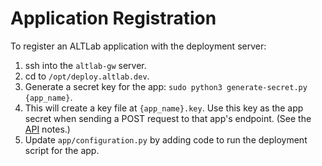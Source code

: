 # Application Registration

To register an ALTLab application with the deployment server:

1. ssh into the `altlab-gw` server.
1. cd to `/opt/deploy.altlab.dev`.
1. Generate a secret key for the app: `sudo python3 generate-secret.py {app_name}`.
1. This will create a key file at `{app_name}.key`. Use this key as the app secret when sending a POST request to that app's endpoint. (See the [API](./API.md) notes.)
1. Update `app/configuration.py` by adding code to run the deployment script for the app.
